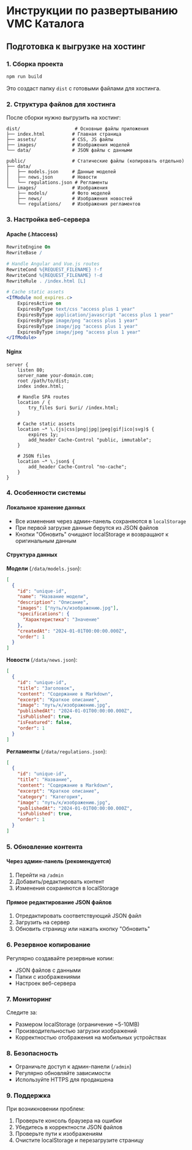 # Инструкции по развертыванию VMC Каталога

## Подготовка к выгрузке на хостинг

### 1. Сборка проекта

```bash
npm run build
```

Это создаст папку `dist` с готовыми файлами для хостинга.

### 2. Структура файлов для хостинга

После сборки нужно выгрузить на хостинг:

```
dist/                    # Основные файлы приложения
├── index.html          # Главная страница
├── assets/             # CSS, JS файлы
├── images/             # Изображения моделей
└── data/               # JSON файлы с данными

public/                 # Статические файлы (копировать отдельно)
├── data/
│   ├── models.json     # Данные моделей
│   ├── news.json       # Новости
│   └── regulations.json # Регламенты
└── images/             # Изображения
    ├── models/         # Фото моделей
    ├── news/           # Изображения новостей
    └── regulations/    # Изображения регламентов
```

### 3. Настройка веб-сервера

#### Apache (.htaccess)
```apache
RewriteEngine On
RewriteBase /

# Handle Angular and Vue.js routes
RewriteCond %{REQUEST_FILENAME} !-f
RewriteCond %{REQUEST_FILENAME} !-d
RewriteRule . /index.html [L]

# Cache static assets
<IfModule mod_expires.c>
    ExpiresActive on
    ExpiresByType text/css "access plus 1 year"
    ExpiresByType application/javascript "access plus 1 year"
    ExpiresByType image/png "access plus 1 year"
    ExpiresByType image/jpg "access plus 1 year"
    ExpiresByType image/jpeg "access plus 1 year"
</IfModule>
```

#### Nginx
```nginx
server {
    listen 80;
    server_name your-domain.com;
    root /path/to/dist;
    index index.html;

    # Handle SPA routes
    location / {
        try_files $uri $uri/ /index.html;
    }

    # Cache static assets
    location ~* \.(js|css|png|jpg|jpeg|gif|ico|svg)$ {
        expires 1y;
        add_header Cache-Control "public, immutable";
    }

    # JSON files
    location ~* \.json$ {
        add_header Cache-Control "no-cache";
    }
}
```

### 4. Особенности системы

#### Локальное хранение данных
- Все изменения через админ-панель сохраняются в `localStorage`
- При первой загрузке данные берутся из JSON файлов
- Кнопки "Обновить" очищают localStorage и возвращают к оригинальным данным

#### Структура данных

**Модели** (`/data/models.json`):
```json
[
  {
    "id": "unique-id",
    "name": "Название модели",
    "description": "Описание",
    "images": ["путь/к/изображению.jpg"],
    "specifications": {
      "Характеристика": "Значение"
    },
    "createdAt": "2024-01-01T00:00:00.000Z",
    "order": 1
  }
]
```

**Новости** (`/data/news.json`):
```json
[
  {
    "id": "unique-id",
    "title": "Заголовок",
    "content": "Содержание в Markdown",
    "excerpt": "Краткое описание",
    "image": "путь/к/изображению.jpg",
    "publishedAt": "2024-01-01T00:00:00.000Z",
    "isPublished": true,
    "isFeatured": false,
    "order": 1
  }
]
```

**Регламенты** (`/data/regulations.json`):
```json
[
  {
    "id": "unique-id",
    "title": "Название",
    "content": "Содержание в Markdown",
    "excerpt": "Краткое описание",
    "category": "Категория",
    "image": "путь/к/изображению.jpg",
    "publishedAt": "2024-01-01T00:00:00.000Z",
    "isPublished": true,
    "order": 1
  }
]
```

### 5. Обновление контента

#### Через админ-панель (рекомендуется)
1. Перейти на `/admin`
2. Добавить/редактировать контент
3. Изменения сохраняются в localStorage

#### Прямое редактирование JSON файлов
1. Отредактировать соответствующий JSON файл
2. Загрузить на сервер
3. Обновить страницу или нажать кнопку "Обновить"

### 6. Резервное копирование

Регулярно создавайте резервные копии:
- JSON файлов с данными
- Папки с изображениями
- Настроек веб-сервера

### 7. Мониторинг

Следите за:
- Размером localStorage (ограничение ~5-10MB)
- Производительностью загрузки изображений
- Корректностью отображения на мобильных устройствах

### 8. Безопасность

- Ограничьте доступ к админ-панели (`/admin`)
- Регулярно обновляйте зависимости
- Используйте HTTPS для продакшена

### 9. Поддержка

При возникновении проблем:
1. Проверьте консоль браузера на ошибки
2. Убедитесь в корректности JSON файлов
3. Проверьте пути к изображениям
4. Очистите localStorage и перезагрузите страницу 
